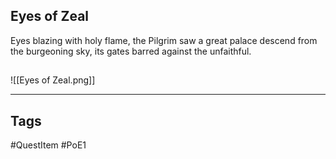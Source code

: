 ## Eyes of Zeal
Eyes blazing with holy flame, the Pilgrim saw
a great palace descend from the burgeoning sky,
its gates barred against the unfaithful.
## 
![[Eyes of Zeal.png]]

---
## Tags
#QuestItem
#PoE1